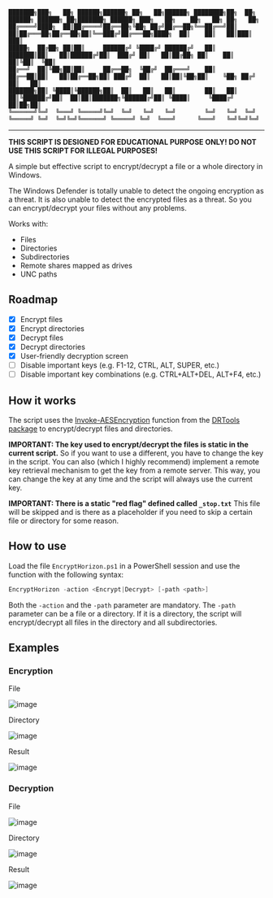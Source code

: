 ```
███████╗███╗   ██╗ ██████╗██████╗ ██╗   ██╗██████╗ ████████╗██╗  ██╗ ██████╗ ██████╗ ██╗███████╗ ██████╗ ███╗   ██╗    ██╗   ██╗ ██╗   ██╗
██╔════╝████╗  ██║██╔════╝██╔══██╗╚██╗ ██╔╝██╔══██╗╚══██╔══╝██║  ██║██╔═══██╗██╔══██╗██║╚══███╔╝██╔═══██╗████╗  ██║    ██║   ██║███║  ███║
█████╗  ██╔██╗ ██║██║     ██████╔╝ ╚████╔╝ ██████╔╝   ██║   ███████║██║   ██║██████╔╝██║  ███╔╝ ██║   ██║██╔██╗ ██║    ██║   ██║╚██║  ╚██║
██╔══╝  ██║╚██╗██║██║     ██╔══██╗  ╚██╔╝  ██╔═══╝    ██║   ██╔══██║██║   ██║██╔══██╗██║ ███╔╝  ██║   ██║██║╚██╗██║    ╚██╗ ██╔╝ ██║   ██║
███████╗██║ ╚████║╚██████╗██║  ██║   ██║   ██║        ██║   ██║  ██║╚██████╔╝██║  ██║██║███████╗╚██████╔╝██║ ╚████║     ╚████╔╝  ██║██╗██║
╚══════╝╚═╝  ╚═══╝ ╚═════╝╚═╝  ╚═╝   ╚═╝   ╚═╝        ╚═╝   ╚═╝  ╚═╝ ╚═════╝ ╚═╝  ╚═╝╚═╝╚══════╝ ╚═════╝ ╚═╝  ╚═══╝      ╚═══╝   ╚═╝╚═╝╚═╝
```

-------------------------------------------------------------------------------------

**THIS SCRIPT IS DESIGNED FOR EDUCATIONAL PURPOSE ONLY! DO NOT USE THIS SCRIPT FOR ILLEGAL PURPOSES!**


A simple but effective script to encrypt/decrypt a file or a whole directory in Windows.

The Windows Defender is totally unable to detect the ongoing encryption as a threat. It is also unable to detect the encrypted files as a threat. So you can encrypt/decrypt your files without any problems.

Works with:
- Files
- Directories
- Subdirectories
- Remote shares mapped as drives
- UNC paths

## Roadmap
- [x] Encrypt files
- [x] Encrypt directories
- [x] Decrypt files
- [x] Decrypt directories
- [X] User-friendly decryption screen
- [ ] Disable important keys (e.g. F1-12, CTRL, ALT, SUPER, etc.)
- [ ] Disable important key combinations (e.g. CTRL+ALT+DEL, ALT+F4, etc.)

## How it works

The script uses the [Invoke-AESEncryption](https://www.powershellgallery.com/packages/DRTools/4.0.2.3/Content/Functions%5CInvoke-AESEncryption.ps1) function from the [DRTools package](https://www.powershellgallery.com/packages/DRTools/4.0.3.4) to encrypt/decrypt files and directories.

**IMPORTANT: The key used to encrypt/decrypt the files is static in the current script.** So if you want to use a different, you have to change the key in the script. You can also (which I highly recommend) implement a remote key retrieval mechanism to get the key from a remote server. This way, you can change the key at any time and the script will always use the current key.

**IMPORTANT: There is a static "red flag" defined called `_stop.txt`** This file will be skipped and is there as a placeholder if you need to skip a certain file or directory for some reason.

## How to use

Load the file `EncryptHorizon.ps1` in a PowerShell session and use the function with the following syntax:

```powershell
EncryptHorizon -action <Encrypt|Decrypt> [-path <path>]
```

Both the `-action` and the `-path` parameter are mandatory. The `-path` parameter can be a file or a directory. If it is a directory, the script will encrypt/decrypt all files in the directory and all subdirectories.

## Examples
### Encryption

File

![image](https://github.com/maxbirnbacher/EncryptHorizon/assets/66524685/4fe64785-bb55-48ec-a88d-4282affd6d2d)

Directory

![image](https://github.com/maxbirnbacher/EncryptHorizon/assets/66524685/54ad21d0-3ea5-43d7-9bdc-fe0b43395869)

Result

![image](https://github.com/maxbirnbacher/EncryptHorizon/assets/66524685/013a97e5-5f7d-47f6-acd1-7cbd254824c5)

### Decryption

File

![image](https://github.com/maxbirnbacher/EncryptHorizon/assets/66524685/bc32ef52-5f00-41d5-862c-b42cce831ca3)

Directory

![image](https://github.com/maxbirnbacher/EncryptHorizon/assets/66524685/28d4e529-2f88-44aa-91dc-61881019ade7)

Result

![image](https://github.com/maxbirnbacher/EncryptHorizon/assets/66524685/85767562-be0a-464a-babc-b8a18a6e4e3c)


